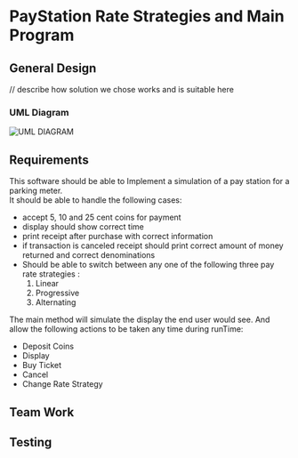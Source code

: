 # PayStation Rate Strategies and Main Program

## General Design
// describe how solution we chose works and is suitable here
### UML Diagram

![UML DIAGRAM](https://github.com/laserball32/02-McShane-Schultz-TeamEffort-/raw/staging/UML(Option3).png)

## Requirements
This software should be able to Implement a simulation of a pay station for a parking meter. <br>
It should be able to handle the following cases: <br>
- accept 5, 10 and 25 cent coins for payment
- display should show correct time
- print receipt after purchase with correct information
- if transaction is canceled receipt should print correct amount of money returned and correct denominations 
- Should be able to switch between any one of the following three pay rate strategies : <br>
  1. Linear
  2. Progressive 
  3. Alternating 
  
The main method will simulate the display the end user would see. And allow the following actions to be taken any time during runTime: <br>
- Deposit Coins
- Display
- Buy Ticket
- Cancel
- Change Rate Strategy

## Team Work

## Testing
